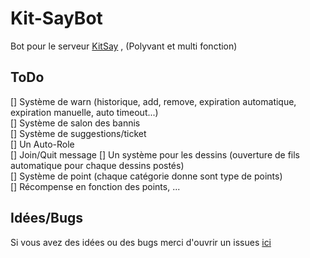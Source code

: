 # Kit-SayBot

Bot pour le serveur [KitSay](https://discord.gg/Gg6sAKHZDa) , (Polyvant et multi fonction)

## ToDo

[] Système de warn (historique, add, remove, expiration automatique, expiration manuelle, auto timeout...)  
[] Système de salon des bannis  
[] Système de suggestions/ticket  
[] Un Auto-Role  
[] Join/Quit message 
[] Un système pour les dessins (ouverture de fils automatique pour chaque dessins postés)  
[] Système de point (chaque catégorie donne sont type de points)   
[] Récompense en fonction des points, ...  

## Idées/Bugs

Si vous avez des idées ou des bugs merci d'ouvrir un issues [ici](https://github.com/Yghore/Kit-SayBot/issues)

